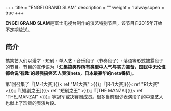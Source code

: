 +++
title = "ENGEI GRAND SLAM"
description = ""
weight = 1
alwaysopen = true
+++

**ENGEI GRAND SLAM**是富士电视台制作的演艺特别节目，该节目自2015年开始不定期放送。

简介
----

搞笑艺人们以漫才・短剧・单人艺・音乐段子（节奏段子）・落语等形式披露段子的节目。节目的宣传语为「**汇集搞笑界所有类型中人气与实力兼备，国民中无论谁都会说‘有趣’的最强搞笑艺人表演neta，日本最豪华的neta番組**」。

第1回召集了『[M-1大赛]({{< ref "M1大赛" >}})』『[R-1大赛]({{< ref "R1大赛" >}})』『[短剧之王]({{< ref "短剧之王" >}})』『[THE MANZAI]({{< ref "THE_MANZAI" >}})』等冠军或决赛圈成员。很多当前很少表演段子的中坚艺人也献上了珍贵的表演片段。

<!--more-->